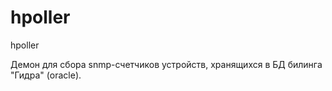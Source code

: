 # hpoller
hpoller

Демон для сбора snmp-счетчиков устройств, хранящихся в БД билинга "Гидра" (oracle).

